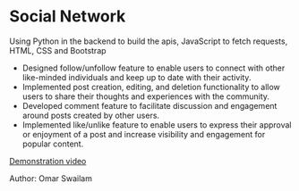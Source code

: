 # Social Network

Using Python in the backend to build the apis, JavaScript to fetch requests, HTML, CSS and Bootstrap
- Designed follow/unfollow feature to enable users to connect with other like-minded individuals and keep up to date with their activity.
-	Implemented post creation, editing, and deletion functionality to allow users to share their thoughts and experiences with the community.
- Developed comment feature to facilitate discussion and engagement around posts created by other users.
-	Implemented like/unlike feature to enable users to express their approval or enjoyment of a post and increase visibility and engagement for popular content.


[Demonstration video](https://www.youtube.com/watch?v=OgwhJx4r3ko)

Author: Omar Swailam
